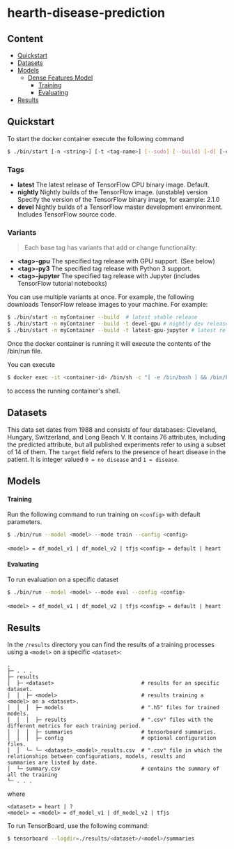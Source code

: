 # hearth-disease-prediction

## Content

- [Quickstart](#quickstart)
- [Datasets](#datasets)
- [Models](#models)
  - [Dense Features Model](#df_model)
    - [Training](#training)
    - [Evaluating](#evaluating)
- [Results](#results)

## Quickstart

To start the docker container execute the following command

```sh
$ ./bin/start [-n <string>] [-t <tag-name>] [--sudo] [--build] [-d] [-c <command>]
```

### Tags

- **latest**	The latest release of TensorFlow CPU binary image. Default.
- **nightly**	Nightly builds of the TensorFlow image. (unstable)
version	Specify the version of the TensorFlow binary image, for example: 2.1.0
- **devel**	Nightly builds of a TensorFlow master development environment. Includes TensorFlow source code.

### Variants

> Each base tag has variants that add or change functionality:

- **\<tag\>-gpu**	The specified tag release with GPU support. (See below)
- **\<tag\>-py3**	The specified tag release with Python 3 support.
- **\<tag\>-jupyter**	The specified tag release with Jupyter (includes TensorFlow tutorial notebooks)

You can use multiple variants at once. For example, the following downloads TensorFlow release images to your machine. For example:

```sh
$ ./bin/start -n myContainer --build  # latest stable release
$ ./bin/start -n myContainer --build -t devel-gpu # nightly dev release w/ GPU support
$ ./bin/start -n myContainer --build -t latest-gpu-jupyter # latest release w/ GPU support and Jupyter
```

Once the docker container is running it will execute the contents of the /bin/run file.

You can execute

```sh
$ docker exec -it <container-id> /bin/sh -c "[ -e /bin/bash ] && /bin/bash || /bin/sh"
```
to access the running container's shell.

## Datasets

This data set dates from 1988 and consists of four databases: Cleveland, Hungary, Switzerland, and Long Beach V. It contains 76 attributes, including the predicted attribute, but all published experiments refer to using a subset of 14 of them. The `target` field refers to the presence of heart disease in the patient. It is integer valued `0 = no disease` and `1 = disease`.

## Models

#### Training

Run the following command to run training on `<config>` with default parameters.

```sh
$ ./bin/run --model <model> --mode train --config <config>
```

`<model> = df_model_v1 | df_model_v2 | tfjs`
`<config> = default | heart`

#### Evaluating

To run evaluation on a specific dataset

```sh
$ ./bin/run --model <model> --mode eval --config <config>
```

`<model> = df_model_v1 | df_model_v2 | tfjs`
`<config> = default | heart`

## Results

In the `/results` directory you can find the results of a training processes using a `<model>` on a specific `<dataset>`:

```
.
├─ . . .
├─ results
│  ├─ <dataset>                            # results for an specific dataset.
│  │  ├─ <model>                           # results training a <model> on a <dataset>.
│  │  │  ├─ models                         # ".h5" files for trained models.
│  │  │  ├─ results                        # ".csv" files with the different metrics for each training period.
│  │  │  ├─ summaries                      # tensorboard summaries.
│  │  │  ├─ config                         # optional configuration files.
│  │  └─ └─ <dataset>_<model>_results.csv  # ".csv" file in which the relationships between configurations, models, results and
summaries are listed by date.
│  └─ summary.csv                          # contains the summary of all the training
└─ . . .
```

where

```
<dataset> = heart | ?
<model> = <model> = df_model_v1 | df_model_v2 | tfjs
```

To run TensorBoard, use the following command:

```sh
$ tensorboard --logdir=./results/<dataset>/<model>/summaries
```
